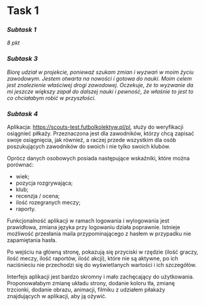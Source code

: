 # Task 1


### *Subtask 1*

*8 pkt*

### *Subtask 3*

*Biorę udział w projekcie, ponieważ szukam zmian i wyzwań w moim życiu zawodowym. Jestem otwarta na nowości i gotowa do nauki. Moim celem jest znalezienie właściwej drogi zawodowej. Oczekuje, że to wyzwanie da mi jeszcze większy zapał do dalszej nauki i pewność, że właśnie to jest to co chciałabym robić w przyszłości.* 

### *Subtask 4*

Aplikacja:  https://scouts-test.futbolkolektyw.pl/pl, służy do weryfikacji osiągnieć piłkaży. Przeznaczona jest dla zawodników, którzy chcą zapisać swoje osiągnięcia, jak również, a raczej przede wszystkim dla osób poszukujących zawodników do swoich i nie tylko swoich klubów.

Oprócz danych osobowych posiada następujące wskaźniki, które można porównać:
* wiek;
* pozycja rozgrywająca;
* klub;
* recenzja / ocena;
* ilość rozegranych meczy;
* raporty.

Funkcjonalność aplikacji w ramach logowania i wylogowania jest prawidłowa, zmiana języka przy logowaniu działa poprawnie. Istnieje możliwość przesłania maila przypominającego z hasłem w przypadku nie zapamiętania hasła.

Po wejściu na główną stronę, pokazują się przyciski w rzędzie (ilość graczy, ilość meczy, ilość raportów, ilość akcji), które nie są aktywne, po ich naciśnieciu nie przechodzi się do wyświetlanych wartości i ich szczegółów.

Interfejs aplikacji jest bardzo skromny i mało zachęcający do użytkowania.
Proponowałabym zmianę układu strony, dodanie koloru tła, zmianę trzcionki, dodanie obrazu, animacji, filmiku z udziałem piłakaży znajdujących w aplikacji, aby ją ożywić.





